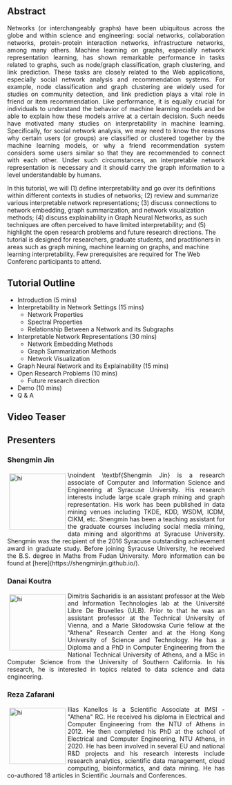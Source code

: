 ## Abstract

<p align="justify">
Networks (or interchangeably graphs) have been ubiquitous across the globe and within science and engineering: social networks, collaboration networks, protein-protein interaction networks, infrastructure networks, among many others. Machine learning on graphs, especially network representation learning, has shown remarkable performance in tasks related to graphs, such as node/graph classification, graph clustering, and link prediction. These tasks are closely related to the Web applications, especially social network analysis and recommendation systems. For example, node classification and graph clustering are widely used for studies on community detection, and link prediction plays a vital role in friend or item recommendation. Like performance, it is equally crucial for individuals to understand the behavior of machine learning models and be able to explain how these models arrive at a certain decision. Such needs have motivated many studies on interpretability in machine learning. Specifically, for social network analysis, we may need to know the reasons why certain users (or groups) are classified or clustered together by the machine learning models, or why a friend recommendation system considers some users similar so that they are recommended to connect with each other. Under such circumstances, an interpretable network representation is necessary and it should carry the graph information to a level understandable by humans. 

In this tutorial, we will (1) define interpretability and go over its definitions within different contexts in studies of networks; (2) review and summarize various interpretable network representations; (3) discuss connections to network embedding, graph summarization, and network visualization methods; (4) discuss explainability in Graph Neural Networks, as such techniques are often perceived to have limited interpretability; and (5) highlight the open research problems and future research directions.
The tutorial is designed for researchers, graduate students, and practitioners in areas such as graph mining, machine learning on graphs, and machine learning interpretability. Few prerequisites are required for The Web Conferenc participants to attend. 
</p>


## Tutorial Outline

* Introduction (5 mins)
* Interpretability in Network Settings (15 mins)
  * Network Properties
  * Spectral Properties
  * Relationship Between a Network and its Subgraphs
* Interpretable Network Representations (30 mins)
  * Network Embedding Methods 
  * Graph Summarization Methods 
  * Network Visualization
* Graph Neural Network and its Explainability (15 mins)
* Open Research Problems (10 mins)
  * Future research direction
* Demo (10 mins)
* Q & A

## Video Teaser

<!-- [![Impact Assessment Tutorial Teaser](https://img.youtube.com/vi/fq1VXLRs_A8/0.jpg)](https://www.youtube.com/watch?v=fq1VXLRs_A8) -->

## Presenters

### Shengmin Jin 
<p align="justify"><img src="img/vergoulis.png" alt="hi" class="inline" align="left" style="width:130px; height:130px; margin: 5px;"/>\noindent \textbf{Shengmin Jin} is a research associate of Computer and Information Science and Engineering at Syracuse University. His research interests include large scale graph mining and graph representation. His work has been published in data mining venues including TKDE, KDD, WSDM, ICDM, CIKM, etc. Shengmin has been a teaching assistant for the graduate courses including social media mining, data mining and algorithms at Syracuse University. Shengmin was the recipient of the 2016 Syracuse outstanding achievement award in graduate study. Before joining Syracuse University, he received the B.S. degree in Maths from Fudan University. More information can be found at [here](https://shengminjin.github.io/).</p>

### Danai Koutra 
<p align="justify"><img src="img/dimsacharidis.jpg" alt="hi" class="inline" align="left" style="width:130px; height:130px; margin: 5px;"/> Dimitris Sacharidis is an assistant professor at the Web and Information Technologies lab at the Université Libre De Bruxelles (ULB). Prior to that he was an assistant 
professor at the Technical University of Vienna, and a Marie Skłodowska Curie fellow at the “Athena” Research Center and at the Hong Kong University of Science and Technology. 
He has a Diploma and a PhD in Computer Engineering from the National Technical University of Athens, and a MSc in Computer Science from the University of Southern California.
In his research, he is interested in topics related to data science and data engineering.</p>

### Reza Zafarani
<p align="justify"><img src="img/iliaskanellos.jpg" alt="hi" class="inline" align="left" style="width:130px; height:130px; margin: 5px;"/> Ilias Kanellos is a Scientific Associate at IMSI - "Athena" RC. He received his diploma in Electrical and Computer Engineering from the NTU of Athens in 2012. He then
completed his PhD at the school of Electrical and Computer Engineering, NTU Athens, in 2020. He has been involved in several EU and national R&D projects and his 
research interests include research analytics, scientific data management, cloud computing, bioinformatics, and data mining. He has co-authored 18 articles in Scientific
Journals and Conferences.</p>

